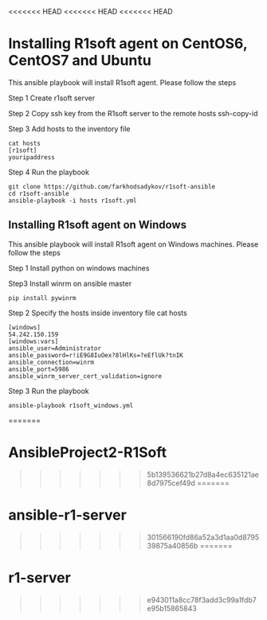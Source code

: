 <<<<<<< HEAD
<<<<<<< HEAD
<<<<<<< HEAD
# Installing R1soft agent on CentOS6, CentOS7 and Ubuntu
This ansible playbook will install R1soft agent. Please follow the steps

Step 1 Create r1soft server


Step 2 Copy ssh key from the R1soft server to the remote hosts
ssh-copy-id


Step 3 Add hosts to the inventory file
```
cat hosts
[r1soft]
youripaddress

```

Step 4 Run the playbook 

```
git clone https://github.com/farkhodsadykov/r1soft-ansible
cd r1soft-ansible
ansible-playbook -i hosts r1soft.yml
```


## Installing R1soft agent on Windows
This ansible playbook will install R1soft agent on Windows machines. Please follow the steps

Step 1 Install python on windows machines

Step3 Install winrm on ansible master
```
pip install pywinrm
```

Step 2 Specify the hosts inside inventory file
cat hosts
```
[windows]
54.242.150.159
[windows:vars]
ansible_user=Administrator
ansible_password=r!iE9G8IuOex?8lHlKs=?eEflUk?tnIK
ansible_connection=winrm
ansible_port=5986
ansible_winrm_server_cert_validation=ignore
```

Step 3 Run the playbook 

```
ansible-playbook r1soft_windows.yml
```
=======
# AnsibleProject2-R1Soft
>>>>>>> 5b139536621b27d8a4ec635121ae8d7975cef49d
=======
# ansible-r1-server
>>>>>>> 301566190fd86a52a3d1aa0d879539875a40856b
=======
# r1-server
>>>>>>> e943011a8cc78f3add3c99a1fdb7e95b15865843
